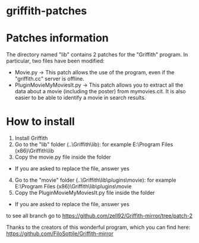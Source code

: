 # griffith-patches

# Patches information

The directory named "lib" contains 2 patches for the "Griffith" program.
In particular, two files have been modified:
* Movie.py -> This patch allows the use of the program, even if the "griffith.cc" server is offline.
* PluginMovieMyMoviesIt.py -> This patch allows you to extract all the data about a movie (including the poster) from mymovies.cit. It is also easier to be able to identify a movie in search results.

# How to install

1. Install Griffith
2. Go to the "lib" folder (..\Griffith\lib): for example E:\Program Files (x86)\Griffith\lib
3. Copy the movie.py file inside the folder
* If you are asked to replace the file, answer yes
4. Go to the "movie" folder (..\Griffith\lib\plugins\movie): for example E:\Program Files (x86)\Griffith\lib\plugins\movie
5. Copy the PluginMovieMyMoviesIt.py file inside the folder
* If you are asked to replace the file, answer yes

to see all branch go to https://github.com/zell92/Griffith-mirror/tree/patch-2

Thanks to the creators of this wonderful program, which you can find here: https://github.com/FiloSottile/Griffith-mirror